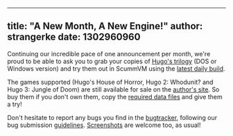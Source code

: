 
---
title: "A New Month, A New Engine!"
author: strangerke
date: 1302960960
---

Continuing our incredible pace of one announcement per month, we're proud to be able to ask you to grab your copies of [Hugo's trilogy](http://www.mobygames.com/game-group/hugo-series) (DOS or Windows version) and try them out in ScummVM using the [latest daily build](/downloads/#daily).

The games supported (Hugo's House of Horror, Hugo 2: Whodunit? and Hugo 3: Jungle of Doom) are still available for sale on the [author's site](http://www.dgray.com/hwpage.htm). So buy them if you don't own them, copy the [required data files](http://wiki.scummvm.org/index.php/Datafiles#Hugo.27s_House_of_Horrors) and give them a try!

Don't hesitate to report any bugs you find in the [bugtracker](http://bugs.scummvm.org/), following our bug submission [guidelines](/faq/#question.report-bugs). [Screenshots](http://wiki.scummvm.org/index.php/Screenshots#How_to_make_screenshots) are welcome too, as usual!
